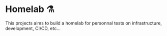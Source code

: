 # Homelab :alembic:

This projects aims to build a homelab for personnal tests on infrastructure, development, CI/CD, etc...
